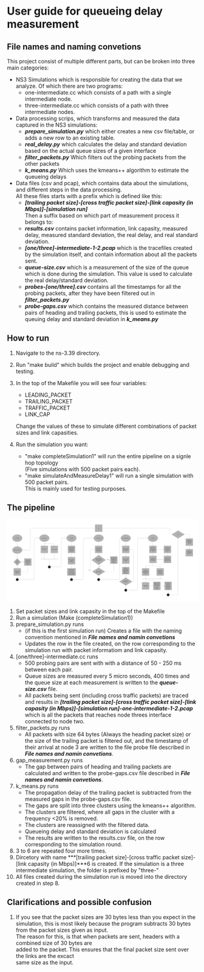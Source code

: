 # User guide for queueing delay measurement

## File names and naming convetions
This project consist of multiple different parts, but can be broken into three
main categories:  
- NS3 Simulations which is responsible for creating the data that we analyze. Of
  which there are two programs:  
    - one-intermediate.cc which consists of a path with a single intermediate
      node.
    - three-intermediate.cc which consists of a path with three intermediate
      nodes.
- Data processing scrips, which transforms and measured the data captured in the
  NS3 simulations:    
    - ***prepare_simulation.py*** which either creates a new csv file/table, or
      adds a new row to an existing table.  
    - ***real_delay.py*** which calculates the delay and standard deviation
      based on the actual queue sizes of a given interface  
    - ***filter_packets.py*** Which filters out the probing packets from the
      other packets   
    - ***k_means.py*** Which uses the kmeans++ algorithm to estimate the
      queueing delays   
- Data files (csv and pcap), which contains data about the simulations, and
  different steps in the data processing.  
    All these files starts with a prefix which is defined like this:  
    - ***[trailing packet size]-[cross traffic packet size]-[link capasity (in
      Mbps)]-[simulation run]***  
    Then a suffix based on which part of measurement process it belongs to:  
    - ***results.csv*** contains packet information, link capasity, measured
      delay, measured standard deviation, the real delay, and real standard
      deviation.  
    - ***[one/three]-intermediate-1-2.pcap*** which is the tracefiles created by
      the simulation itself, and contain information about all the packets sent. 
    - ***queue-size.csv*** which is a measurement of the size of the queue which
      is done during the simulation. This value is used to calculate the real
      delay/standard deviation.  
    - ***probes-[one/three].csv*** contains all the timestamps for all the
      probing packets, after they have been filtered out in
      ***filter_packets.py***  
    - ***probe-gaps.csv*** which contains the measured distance between pairs of
      heading and trailing packets, this is used to estimate the queuing delay
      and standard deviation in ***k_means.py***



## How to run   
1. Navigate to the ns-3.39 directory.  
2. Run "make build" which builds the project and enable debugging and testing.  
3. In the top of the Makefile you will see four variables:  
    - LEADING_PACKET  
    - TRAILING_PACKET  
    - TRAFFIC_PACKET  
    - LINK_CAP  

    Change the values of these to simulate different combinations of packet
    sizes and link capasities.
4. Run the simulation you want:
    - "make completeSimulation1" will run the entire pipeline on a signle hop
      topology  
    (Five simulations with 500 packet pairs each).  
    - "make simulateAndMeasureDelay1" will run a single simulation with 500
      packet pairs.   
    This is mainly used for testing purposes.

## The pipeline
![Pipeline](pipeline.png)

1. Set packet sizes and link capasity in the top of the Makefile  
2. Run a simulation (Make (completeSimulation1))  
3. prepare_simulation.py runs 
    - (if this is the first simulation run) Creates a file with the naming
      convention mentioned in ***File names and namin convetions***  
    - Updates the row in the file created, on the row corresponding to the
      simulation run with packet informatiom and link capasity.  
3. [one/three]-intermediate.cc runs  
    - 500 probing pairs are sent with with a distance of 50 - 250 ms between
      each pair.  
    - Queue sizes are measured every 5 micro seconds, 400 times and the queue
      size at each measurement is written to the ***queue-size.csv*** file.  
    - All packets being sent (including cross traffic packets) are traced and
      results in ***[trailing packet size]-[cross traffic packet size]-[link
      capasity (in Mbps)]-[simulation run]-one-intermediate-1-2.pcap*** which is
      all the packets that reaches node threes interface connected to node two.  
4. filter_packets.py runs  
    - All packets with size 64 bytes (Always the heading packet size) or the
      size of the trailing packet is filtered out, and the timestamp of their
      arrival at node 3 are written to the file probe file described in ***File
      names and namin convetions***.  
5. gap_measurement.py runs 
    - The gap between pairs of heading and trailing packets are calculated and
      written to the probe-gaps.csv file described in ***File names and namin
      convetions***.  
6. k_means.py runs  
    - The propagation delay of the trailing packet is subtracted from the
      measured gaps in the probe-gaps.csv file.  
    - The gaps are split into three clusters using the kmeans++ algorithm.   
    - The clusters are filtered, where all gaps in the cluster with a frequency
      <20% is removed.  
    - The clusters are reassigned with the filtered data.  
    - Queueing delay and standard deviation is calculated 
    - The results are written to the results.csv file, on the row corresponding
to the simulation round.   
7. 3 to 6 are repeated four more times.
8. Dircetory with name ***[trailing packet size]-[cross traffic packet size]-[link capasity (in
      Mbps)]***6 is created. If the simulation is a three intermediate simulation, the folder is prefixed by "three-"
9. All files created during the simulation run is moved into the directory created in step 8. 

## Clarifications and possible confusion
1. If you see that the packet sizes are 30 bytes less than you expect in the
simulation, this is most likely because the program subtracts 30 bytes from the
packet sizes given as input.  
The reason for this, is that when packets are sent, headers with a combined size
of 30 bytes are  
added to the packet. This ensures that the final packet size sent over the links
are the excact  
same size as the input.


